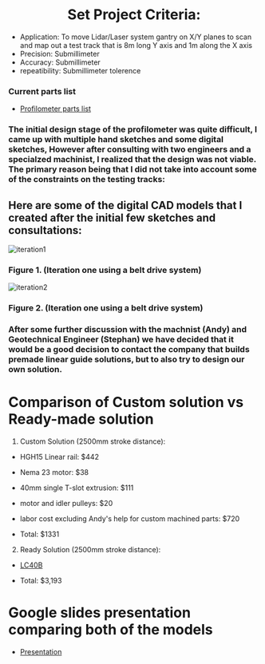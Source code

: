 # <div align = "center">Set Project Criteria:
- Application: To move Lidar/Laser system gantry on X/Y planes to scan and map out a test track that is 8m long Y axis and 1m along the X axis
- Precision: Submillimeter
- Accuracy: Submillimeter
- repeatibility: Submillimeter tolerence
<div/>

### Current parts list
 - [Profilometer parts list](https://docs.google.com/document/d/1qKMDZtSdquMjX08xfJKCa0uS36UHgNZ3eyHph81zQOM/edit)

### The initial design stage of the profilometer was quite difficult, I came up with multiple hand sketches and some digital sketches, However after consulting with two engineers and a specialzed machinist, I realized that the design was not viable. The primary reason being that I did not take into account some of the constraints on the testing tracks:

## Here are some of the digital CAD models that I created after the initial few sketches and consultations:
![iteration1](https://github.com/user-attachments/assets/f052f945-3999-4fc9-a9d5-12351cb64fc9)
### Figure 1. (Iteration one using a belt drive system)

![iteration2](https://github.com/user-attachments/assets/1ea65515-f442-475e-b819-0cec1dc71f58)
### Figure 2. (Iteration one using a belt drive system)

### After some further discussion with the machnist (Andy) and Geotechnical Engineer (Stephan) we have decided that it would be a good decision to contact the company that builds premade linear guide solutions, but to also try to design our own solution.

# Comparison of Custom solution vs Ready-made solution

1. Custom Solution (2500mm stroke distance):
- HGH15 Linear rail: $442
- Nema 23 motor: $38
- 40mm single T-slot extrusion: $111
- motor and idler pulleys: $20
- labor cost excluding Andy's help for custom machined parts: $720

- Total: $1331

2. Ready Solution (2500mm stroke distance):
- [LC40B](https://www.zaber.com/products/linear-stages/LC40B-KM01/specs?part=LC40B2550-KM01)

- Total: $3,193

# Google slides presentation comparing both of the models
 - [Presentation](https://docs.google.com/presentation/d/10kkHseNw1-S0B__xYLlKZlNxxfz0D-oyvzmkv-xncok/edit#slide=id.p)
